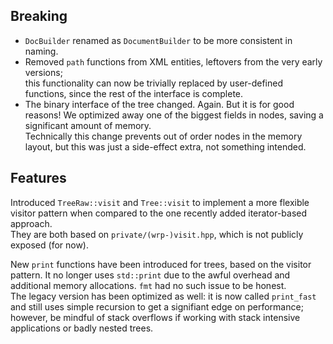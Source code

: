 ## Breaking

- `DocBuilder` renamed as `DocumentBuilder` to be more consistent in naming.
- Removed `path` functions from XML entities, leftovers from the very early versions;  
  this functionality can now be trivially replaced by user-defined functions, since the rest of the interface is complete.
- The binary interface of the tree changed. Again. But it is for good reasons! We optimized away one of the biggest fields in nodes, saving a significant amount of memory.  
  Technically this change prevents out of order nodes in the memory layout, but this was just a side-effect extra, not something intended.

## Features

Introduced `TreeRaw::visit` and `Tree::visit` to implement a more flexible visitor pattern when compared to the one recently added iterator-based approach.  
They are both based on `private/(wrp-)visit.hpp`, which is not publicly exposed (for now).  

New `print` functions have been introduced for trees, based on the visitor pattern. It no longer uses `std::print` due to the awful overhead and additional memory allocations. `fmt` had no such issue to be honest.  
The legacy version has been optimized as well: it is now called `print_fast` and still uses simple recursion to get a signifiant edge on performance; however, be mindful of stack overflows if working with stack intensive applications or badly nested trees.